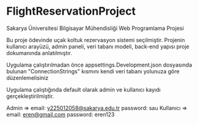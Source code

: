 # FlightReservationProject
 Sakarya Üniversitesi Bilgisayar Mühendisliği Web Programlama Projesi

 Bu proje ödevinde uçak koltuk rezervasyon sistemi seçilmiştir.
 Projenin kullanıcı arayüzü, admin paneli, veri tabanı modeli, back-end yapısı proje dokumanında anlatılmıştır.

 Uygulama çalıştırılmadan önce appsettings.Development.json dosyasında bulunan "ConnectionStrings" kısmını kendi veri tabanı yolunuza göre düzenlemelisiniz

 Uygulama çalıştığında default olarak admin ve kullanıcı kayıdı gerçekleştirilmiştir.

 Admin =>
		email: y225012058@sakarya.edu.tr
		password: sau
 Kullanıcı =>
		email: eren@gmail.com
		password: eren123


